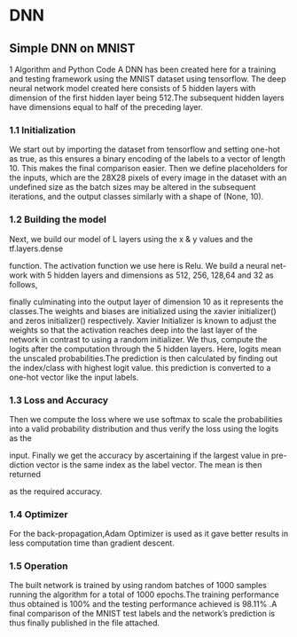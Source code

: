 # DNN
## Simple DNN on MNIST
1 Algorithm and Python Code
A DNN has been created here for a training and testing framework using the
MNIST dataset using tensorflow. The deep neural network model created here
consists of 5 hidden layers with dimension of the first hidden layer being 512.The
subsequent hidden layers have dimensions equal to half of the preceding layer.
### 1.1 Initialization
We start out by importing the dataset from tensorflow and setting one-hot as
true, as this ensures a binary encoding of the labels to a vector of length 10. This
makes the final comparison easier. Then we define placeholders for the inputs,
which are the 28X28 pixels of every image in the dataset with an undefined size
as the batch sizes may be altered in the subsequent iterations, and the output
classes similarly with a shape of (None, 10).
### 1.2 Building the model
Next, we build our model of L layers using the x & y values and the tf.layers.dense

function. The activation function we use here is Relu. We build a neural net-
work with 5 hidden layers and dimensions as 512, 256, 128,64 and 32 as follows,

finally culminating into the output layer of dimension 10 as it represents the
classes.The weights and biases are initialized using the xavier initializer() and
zeros initializer() respectively. Xavier Initializer is known to adjust the weights
so that the activation reaches deep into the last layer of the network in contrast
to using a random initializer. We thus, compute the logits after the computation
through the 5 hidden layers. Here, logits mean the unscaled probabilities.The
prediction is then calculated by finding out the index/class with highest logit
value. this prediction is converted to a one-hot vector like the input labels.


### 1.3 Loss and Accuracy
Then we compute the loss where we use softmax to scale the probabilities into
a valid probability distribution and thus verify the loss using the logits as the

input. Finally we get the accuracy by ascertaining if the largest value in pre-
diction vector is the same index as the label vector. The mean is then returned

as the required accuracy.
### 1.4 Optimizer
For the back-propagation,Adam Optimizer is used as it gave better results in
less computation time than gradient descent.
### 1.5 Operation
The built network is trained by using random batches of 1000 samples running
the algorithm for a total of 1000 epochs.The training performance thus obtained
is 100% and the testing performance achieved is 98.11% .A final comparison of
the MNIST test labels and the network’s prediction is thus finally published in
the file attached.
